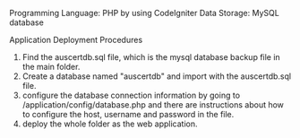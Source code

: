 Programming Language: PHP by using CodeIgniter
Data Storage: MySQL database

Application Deployment Procedures

1. Find the auscertdb.sql file, which is the mysql database backup file in the main folder. 
2. Create a database named "auscertdb" and import with the auscertdb.sql file.
3. configure the database connection information by going to /application/config/database.php and there are instructions about how to configure the host, username and password in the file.
4. deploy the whole folder as the web application.